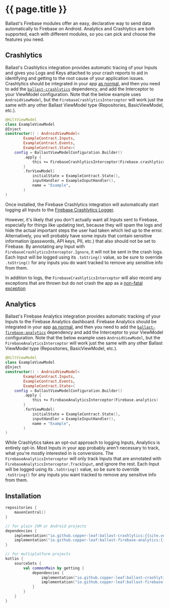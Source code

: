---
---

# {{ page.title }}

Ballast's Firebase modules offer an easy, declarative way to send data automatically to Firebase on Android. Analytics 
and Crashlytics are both supported, each with different modules, so you can pick and choose the features you need.

## Crashlytics

Ballast's Crashlytics integration provides automatic tracing of your Inputs and gives you Logs and Keys attached to your
crash reports to aid in identifying and getting to the root cause of your application issues. Crashlytics should be 
integrated in your app [as normal][1], and then 
you need to add the [`ballast-crashlytics`](#Installation) dependency, and add the Interceptor to your ViewModel 
configuration. Note that the below example uses `AndroidViewModel`, but the `FirebaseCrashlyticsInterceptor` will work 
just the same with any other Ballast ViewModel type (Repositories, BasicViewModel, etc.).

```kotlin
@HiltViewModel
class ExampleViewModel
@Inject
constructor() : AndroidViewModel<
        ExampleContract.Inputs,
        ExampleContract.Events,
        ExampleContract.State>(
    config = BallastViewModelConfiguration.Builder()
        .apply {
            this += FirebaseCrashlyticsInterceptor(Firebase.crashlytics)
        }
        .forViewModel(
            initialState = ExampleContract.State(),
            inputHandler = ExampleInputHandler(),
            name = "Example",
        )
)
```

Once installed, the Firebase Crashlytics integration will automatically start logging all Inputs to the 
[Firebase Crashlytics Logger][2]. 

However, it's likely that you don't actually want all Inputs sent to Firebase, especially for things like updating text, 
because they will spam the logs and hide the actual important steps the user had taken which led up to the error. 
Alternatively, you will probably have some inputs that contain sensitive information (passwords, API keys, PII, etc.) 
that also should not be set to Firebase. By annotating any Input with `FirebaseCrashlyticsInterceptor.Ignore`, it will
not be sent in the crash logs. Each Input will be logged using its `.toString()` value, so be sure to override 
`.toString()` for any inputs you do want tracked to remove any sensitive info from them.

In addition to logs, the `FirebaseCrashlyticsInterceptor` will also record any exceptions that are thrown but do not 
crash the app as a [non-fatal exception][3]

## Analytics

Ballast's Firebase Analytics integration provides automatic tracking of your Inputs to the Firebase Analytics dashboard. 
Firebase Analytics should be integrated in your app [as normal][4], and then you need to add the 
[`ballast-firebase-analytics`](#Installation) dependency and add the Interceptor to your ViewModel configuration. Note 
that the below example uses `AndroidViewModel`, but the `FirebaseAnalyticsInterceptor` will work just the same with any 
other Ballast ViewModel type (Repositories, BasicViewModel, etc.).

```kotlin
@HiltViewModel
class ExampleViewModel
@Inject
constructor() : AndroidViewModel<
        ExampleContract.Inputs,
        ExampleContract.Events,
        ExampleContract.State>(
    config = BallastViewModelConfiguration.Builder()
        .apply {
            this += FirebaseAnalyticsInterceptor(Firebase.analytics)
        }
        .forViewModel(
            initialState = ExampleContract.State(),
            inputHandler = ExampleInputHandler(),
            name = "Example",
        )
)
```

While Crashlytics takes an opt-out approach to logging Inputs, Analytics is entirely opt-in. Most Inputs in your app 
probably aren't necessary to track, what you're mostly interested in is conversions. The `FirebaseAnalyticsInterceptor` 
will only track Inputs that are annotated with `FirebaseAnalyticsInterceptor.TrackInput`, and ignore the rest. Each 
Input will be logged using its `.toString()` value, so be sure to override `.toString()` for any inputs you want tracked
to remove any sensitive info from them.

## Installation

```kotlin
repositories {
    mavenCentral()
}

// for plain JVM or Android projects
dependencies {
    implementation("io.github.copper-leaf:ballast-crashlytics:{{site.version}}")
    implementation("io.github.copper-leaf:ballast-firebase-analytics:{{site.version}}")
}

// for multiplatform projects
kotlin {
    sourceSets {
        val commonMain by getting {
            dependencies {
                implementation("io.github.copper-leaf:ballast-crashlytics:{{site.version}}")
                implementation("io.github.copper-leaf:ballast-firebase-analytics:{{site.version}}")
            }
        }
    }
}
```

[1]: https://firebase.google.com/docs/crashlytics/get-started?platform=android
[2]: https://firebase.google.com/docs/crashlytics/customize-crash-reports?platform=android#add-logs
[3]: https://firebase.google.com/docs/crashlytics/customize-crash-reports?platform=android#log-excepts
[4]: https://firebase.google.com/docs/analytics/get-started?platform=android

